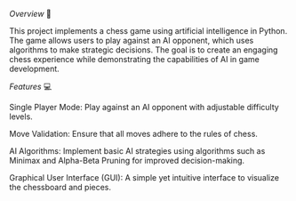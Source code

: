 *Overview* :raised_hands:

This project implements a chess game using artificial intelligence in Python. 
The game allows users to play against an AI opponent, which uses algorithms to make strategic decisions. 
The goal is to create an engaging chess experience while demonstrating the capabilities of AI in game development.

*Features* :computer:

Single Player Mode: Play against an AI opponent with adjustable difficulty levels.

Move Validation: Ensure that all moves adhere to the rules of chess.

AI Algorithms: Implement basic AI strategies using algorithms such as Minimax and Alpha-Beta Pruning for improved decision-making.

Graphical User Interface (GUI): A simple yet intuitive interface to visualize the chessboard and pieces.
